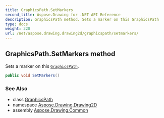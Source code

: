 ```yaml
---
title: GraphicsPath.SetMarkers
second_title: Aspose.Drawing for .NET API Reference
description: GraphicsPath method. Sets a marker on this GraphicsPath
type: docs
weight: 320
url: /net/aspose.drawing.drawing2d/graphicspath/setmarkers/
---
```

## GraphicsPath.SetMarkers method

Sets a marker on this [`GraphicsPath`](../).

```csharp
public void SetMarkers()
```

### See Also

* class [GraphicsPath](../)
* namespace [Aspose.Drawing.Drawing2D](../../graphicspath/)
* assembly [Aspose.Drawing.Common](../../../)


